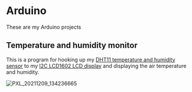 # Arduino
These are my Arduino projects

## Temperature and humidity monitor
This is a program for hooking up my [DHT11 temperature and humidity sensor](https://www.velleman.eu/products/view/?id=435536) to my [I2C LCD1602 LCD display](https://www.sunfounder.com/products/i2c-lcd1602-module) and displaying the air temperature and humidity.

![PXL_20211209_134236665](https://user-images.githubusercontent.com/1917608/145409782-81966e56-270d-4787-900b-03ecc5bd7127.jpg)
